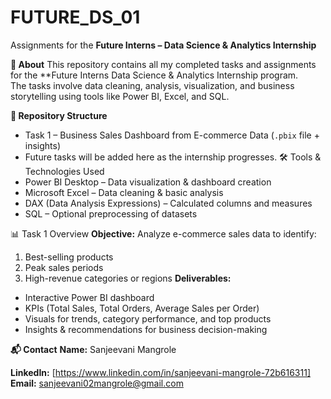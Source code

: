 # FUTURE_DS_01  
Assignments for the **Future Interns – Data Science & Analytics Internship**

**📌 About**
This repository contains all my completed tasks and assignments for the **Future Interns Data Science & Analytics Internship program.  
The tasks involve data cleaning, analysis, visualization, and business storytelling using tools like Power BI, Excel, and SQL.

**📂 Repository Structure**
- Task 1 – Business Sales Dashboard from E-commerce Data (`.pbix` file + insights)  
- Future tasks will be added here as the internship progresses.
🛠 Tools & Technologies Used
- Power BI Desktop – Data visualization & dashboard creation  
- Microsoft Excel – Data cleaning & basic analysis  
- DAX (Data Analysis Expressions) – Calculated columns and measures  
- SQL – Optional preprocessing of datasets
  
📊 Task 1 Overview
**Objective:**
Analyze e-commerce sales data to identify:
1. Best-selling products
2. Peak sales periods
3. High-revenue categories or regions
**Deliverables:**  
- Interactive Power BI dashboard  
- KPIs (Total Sales, Total Orders, Average Sales per Order)  
- Visuals for trends, category performance, and top products  
- Insights & recommendations for business decision-making
  
 **📬 Contact**
**Name:** Sanjeevani Mangrole 

**LinkedIn:** [https://www.linkedin.com/in/sanjeevani-mangrole-72b616311]  
**Email:** sanjeevani02mangrole@gmail.com
